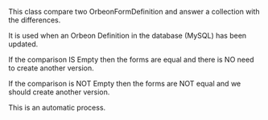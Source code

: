 This class compare two OrbeonFormDefinition and answer a collection with the differences.

It is used when an Orbeon Definition in the database (MySQL) has been updated. 

If the comparison IS Empty then the forms are equal and there is NO need to create another version.

If the comparison is NOT Empty then the forms are NOT equal and we should create another version.

This is an automatic process.